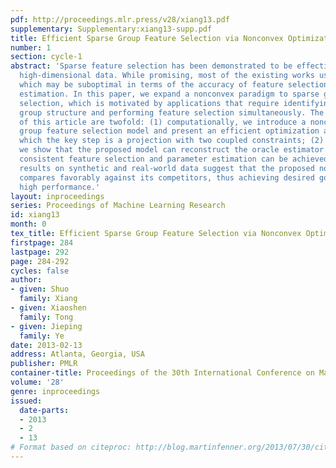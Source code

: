 ```yaml
---
pdf: http://proceedings.mlr.press/v28/xiang13.pdf
supplementary: Supplementary:xiang13-supp.pdf
title: Efficient Sparse Group Feature Selection via Nonconvex Optimization
number: 1
section: cycle-1
abstract: 'Sparse feature selection has been demonstrated to be effective in handling
  high-dimensional data. While promising, most of the existing works use convex methods,
  which may be suboptimal in terms of the accuracy of feature selection and parameter
  estimation. In this paper, we expand a nonconvex paradigm to sparse group feature
  selection, which is motivated by applications that require identifying the underlying
  group structure and performing feature selection simultaneously. The main contributions
  of this article are twofold: (1) computationally, we introduce a nonconvex sparse
  group feature selection model and present an efficient optimization algorithm, of
  which the key step is a projection with two coupled constraints; (2) statistically,
  we show that the proposed model can reconstruct the oracle estimator. Therefore,
  consistent feature selection and parameter estimation can be achieved. Numerical
  results on synthetic and real-world data suggest that the proposed nonconvex method
  compares favorably against its competitors, thus achieving desired goal of delivering
  high performance.'
layout: inproceedings
series: Proceedings of Machine Learning Research
id: xiang13
month: 0
tex_title: Efficient Sparse Group Feature Selection via Nonconvex Optimization
firstpage: 284
lastpage: 292
page: 284-292
cycles: false
author:
- given: Shuo
  family: Xiang
- given: Xiaoshen
  family: Tong
- given: Jieping
  family: Ye
date: 2013-02-13
address: Atlanta, Georgia, USA
publisher: PMLR
container-title: Proceedings of the 30th International Conference on Machine Learning
volume: '28'
genre: inproceedings
issued:
  date-parts:
  - 2013
  - 2
  - 13
# Format based on citeproc: http://blog.martinfenner.org/2013/07/30/citeproc-yaml-for-bibliographies/
---
```

